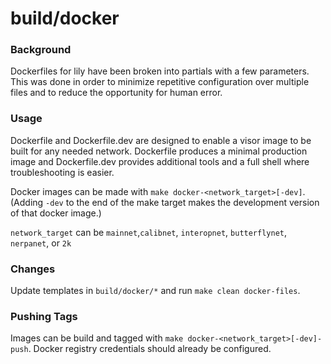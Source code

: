 # build/docker

### Background

Dockerfiles for lily have been broken into partials with a few
parameters. This was done in order to minimize repetitive configuration over
multiple files and to reduce the opportunity for human error.

### Usage

Dockerfile and Dockerfile.dev are designed to enable a visor image to be built
for any needed network. Dockerfile produces a minimal production image and
Dockerfile.dev provides additional tools and a full shell where troubleshooting
is easier.

Docker images can be made with `make docker-<network_target>[-dev]`. (Adding
`-dev` to the end of the make target makes the development version of that
docker image.)

`network_target` can be `mainnet`,`calibnet`, `interopnet`, `butterflynet`,
`nerpanet`, or `2k`

### Changes

Update templates in `build/docker/*` and run `make clean docker-files`.

### Pushing Tags

Images can be build and tagged with `make docker-<network_target>[-dev]-push`.
Docker registry credentials should already be configured.
